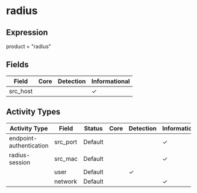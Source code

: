 radius
======

Expression
----------

product = "radius"

Fields
------

| Field    | Core | Detection | Informational |
| -------- | ---- | --------- | ------------- |
| src_host |      |           | &#10003;      |

Activity Types
--------------

| Activity Type           | Field    | Status  | Core | Detection | Informational |
| ----------------------- | -------- | ------- | ---- | --------- | ------------- |
| endpoint-authentication | src_port | Default |      |           | &#10003;      |
| radius-session          | src_mac  | Default |      |           | &#10003;      |
|                         | user     | Default |      | &#10003;  |               |
|                         | network  | Default |      |           | &#10003;      |

